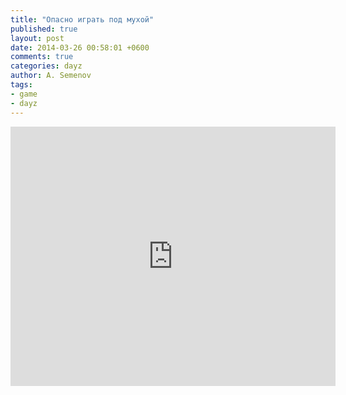 ```yaml
---
title: "Опасно играть под мухой"
published: true
layout: post
date: 2014-03-26 00:58:01 +0600
comments: true
categories: dayz
author: A. Semenov
tags: 
- game
- dayz
---
```


<!--more-->

<iframe width="520" height="415" src="https://www.youtube.com/embed/xkPEcq_SM6Y" frameborder="0" allowfullscreen> </iframe>
